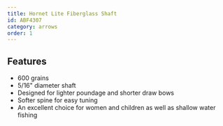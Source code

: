 ```yaml
---
title: Hornet Lite Fiberglass Shaft
id: ABF4307
category: arrows
order: 1
---
```


## Features
- 600 grains
- 5/16" diameter shaft
- Designed for lighter poundage and shorter draw bows
- Softer spine for easy tuning
- An excellent choice for women and children as well as shallow water fishing